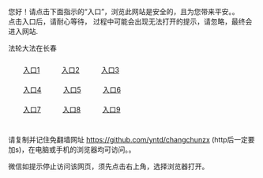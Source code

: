 您好！请点击下面指示的“入口”，浏览此网站是安全的，且为您带来平安。。 <br/>
点击入口后，请耐心等待， 过程中可能会出现无法打开的提示，请忽略，最终会进入网站. </br>

法轮大法在长春<br/>
<div style="padding:10px"><a style="margin:20px" target="_blank" href="https://d2c6dvkz6gc7wm.cloudfront.net/2Qpsp?hbxtvfte" id="ccLink1" rel="nofollow">入口1</a> <a target="_blank" style="margin:20px" href="https://d2nsgc9qmhi3vw.cloudfront.net/2Qpsp?ohuyscbe" id="ccLink2" rel="nofollow">入口2</a> <a style="margin:20px" target="_blank" href="https://d27iqv0wvca2fn.cloudfront.net/2Qpsp?awvknil" id="ccLink3" rel="nofollow">入口3</a></div>

<div style="padding:10px" ><a style="margin:20px" target="_blank" href="https://d2c6dvkz6gc7wm.cloudfront.net/2Qpsp?hbxtvfte" id="ccLink4" rel="nofollow">入口4</a> <a style="margin:20px" href="https://d2nsgc9qmhi3vw.cloudfront.net/2Qpsp?ohuyscbe" target="_blank" id="ccLink5" rel="nofollow">入口5</a> <a style="margin:20px" href="https://d27iqv0wvca2fn.cloudfront.net/2Qpsp?awvknil" target="_blank" id="ccLink6" rel="nofollow">入口6</a></div>

<div style="padding:10px"><a style="margin:20px" target="_blank" href="https://d2c6dvkz6gc7wm.cloudfront.net/2Qpsp?hbxtvfte" id="ccLink7" rel="nofollow">入口7</a> <a style="margin:20px" href="https://d2nsgc9qmhi3vw.cloudfront.net/2Qpsp?ohuyscbe" target="_blank" id="ccLink8" rel="nofollow">入口8</a> <a style="margin:20px" target="_blank" href="https://d27iqv0wvca2fn.cloudfront.net/2Qpsp?awvknil" id="ccLink9" rel="nofollow">入口9</a></div>

<br/>



请复制并记住免翻墙网址 https://github.com/yntd/changchunzx (http后一定要加s)，在电脑或手机的浏览器均可访问。。<br/>

微信如提示停止访问该网页，须先点击右上角，选择浏览器打开。

